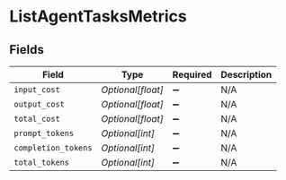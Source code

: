 # ListAgentTasksMetrics


## Fields

| Field               | Type                | Required            | Description         |
| ------------------- | ------------------- | ------------------- | ------------------- |
| `input_cost`        | *Optional[float]*   | :heavy_minus_sign:  | N/A                 |
| `output_cost`       | *Optional[float]*   | :heavy_minus_sign:  | N/A                 |
| `total_cost`        | *Optional[float]*   | :heavy_minus_sign:  | N/A                 |
| `prompt_tokens`     | *Optional[int]*     | :heavy_minus_sign:  | N/A                 |
| `completion_tokens` | *Optional[int]*     | :heavy_minus_sign:  | N/A                 |
| `total_tokens`      | *Optional[int]*     | :heavy_minus_sign:  | N/A                 |